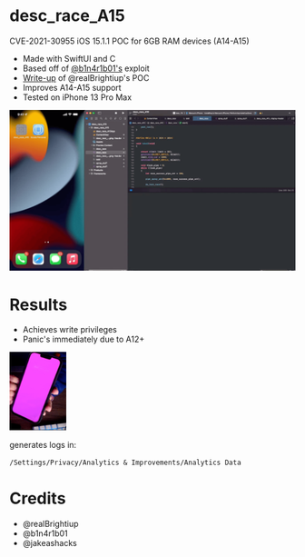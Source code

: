 # desc_race_A15
CVE-2021-30955 iOS 15.1.1 POC for 6GB RAM devices (A14-A15)

- Made with SwiftUI and C
- Based off of [@b1n4r1b01's](https://twitter.com/b1n4r1b01/status/1498641177498644481?cxt=HHwWgsCj6b6Nn8wpAAAA) exploit
- [Write-up](https://www.cyberkl.com/cvelist/cvedetail/24) of @realBrightiup's POC
- Improves A14-A15 support
- Tested on iPhone 13 Pro Max


![gif](src/vidforgif.gif)



# Results
- Achieves write privileges
- Panic's immediately due to A12+
<img src="src/sc.png" width="100">



generates logs in:



    /Settings/Privacy/Analytics & Improvements/Analytics Data



# Credits
- @realBrightiup
- @b1n4r1b01
- @jakeashacks

